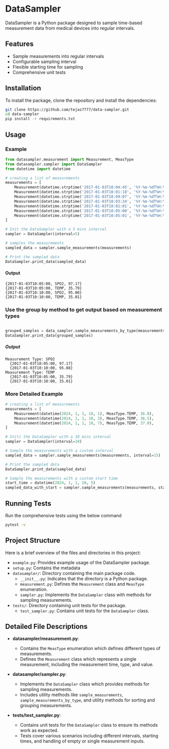 # DataSampler
DataSampler is a Python package designed to sample time-based measurement data from medical devices into regular intervals.

## Features
- Sample measurements into regular intervals
- Configurable sampling interval
- Flexible starting time for sampling
- Comprehensive unit tests

## Installation
To install the package, clone the repository and install the dependencies:
```bash
git clone https://github.com/tejas7777/data-sampler.git
cd data-sampler
pip install -r requirements.txt
```
## Usage
### Example
```python
from datasampler.measurement import Measurement, MeasType
from datasampler.sampler import DataSampler
from datetime import datetime

# creating a list of measurements
measurements = [
    Measurement(datetime.strptime('2017-01-03T10:04:45', '%Y-%m-%dT%H:%M:%S'), MeasType.TEMP, 35.79),
    Measurement(datetime.strptime('2017-01-03T10:01:18', '%Y-%m-%dT%H:%M:%S'), MeasType.SPO2, 98.78),
    Measurement(datetime.strptime('2017-01-03T10:09:07', '%Y-%m-%dT%H:%M:%S'), MeasType.TEMP, 35.01),
    Measurement(datetime.strptime('2017-01-03T10:03:34', '%Y-%m-%dT%H:%M:%S'), MeasType.SPO2, 96.49),
    Measurement(datetime.strptime('2017-01-03T10:02:01', '%Y-%m-%dT%H:%M:%S'), MeasType.TEMP, 35.82),
    Measurement(datetime.strptime('2017-01-03T10:05:00', '%Y-%m-%dT%H:%M:%S'), MeasType.SPO2, 97.17),
    Measurement(datetime.strptime('2017-01-03T10:05:01', '%Y-%m-%dT%H:%M:%S'), MeasType.SPO2, 95.08),
]

# Init the DataSampler with a 5 mins interval
sampler = DataSampler(interval=5)

# samples the measurements
sampled_data = sampler.sample_measurements(measurements)

# Print the sampled data
DataSampler.print_data(sampled_data)
```
#### Output
```terminal
{2017-01-03T10:05:00, SPO2, 97.17}
{2017-01-03T10:05:00, TEMP, 35.79}
{2017-01-03T10:10:00, SPO2, 95.08}
{2017-01-03T10:10:00, TEMP, 35.01}
```

### Use the group by method to get output based on measurement types

```python

grouped_samples = data_sampler.sample_measurements_by_type(measurements)
DataSampler.print_data(grouped_samples)
```

##### Output
```terminal
Measurement Type: SPO2
  {2017-01-03T10:05:00, 97.17}
  {2017-01-03T10:10:00, 95.08}
Measurement Type: TEMP
  {2017-01-03T10:05:00, 35.79}
  {2017-01-03T10:10:00, 35.01}
```


### More Detailed Example
```python
# creating a list of measurements
measurements = [
    Measurement(datetime(2024, 1, 1, 10, 1), MeasType.TEMP, 36.0),
    Measurement(datetime(2024, 1, 1, 10, 3), MeasType.TEMP, 36.5),
    Measurement(datetime(2024, 1, 1, 10, 7), MeasType.TEMP, 37.0),
]

# Initi the DataSampler with a 10 mins interval
sampler = DataSampler(interval=10)

# Sample the measurements with a custom interval
sampled_data = sampler.sample_measurements(measurements, interval=15)

# Print the sampled data
DataSampler.print_data(sampled_data)

# Sample the measurements with a custom start time
start_time = datetime(2024, 1, 1, 10, 5)
sampled_data_with_start = sampler.sample_measurements(measurements, start_of_sampling=start_time)
```

## Running Tests
Run the comprehensive tests using the below command
```bash
pytest -v
```

## Project Structure
Here is a brief overview of the files and directories in this project:
- `example.py`: Provides example usage of the DataSampler package.
- `setup.py`: Contains the metadata
- `datasampler/`: Directory containing the main package code.
  - `__init__.py`: Indicates that the directory is a Python package.
  - `measurement.py`: Defines the `Measurement` class and `MeasType` enumeration.
  - `sampler.py`: Implements the `DataSampler` class with methods for sampling measurements.
- `tests/`: Directory containing unit tests for the package.
  - `test_sampler.py`: Contains unit tests for the `DataSampler` class.

## Detailed File Descriptions
- **datasampler/measurement.py**:
  - Contains the `MeasType` enumeration which defines different types of measurements.
  - Defines the `Measurement` class which represents a single measurement, including the measurement time, type, and value.
  
- **datasampler/sampler.py**:
  - Implements the `DataSampler` class which provides methods for sampling measurements.
  - Includes utility methods like `sample_measurements`, `sample_measurements_by_type`, and utility methods for sorting and grouping measurements.
  
- **tests/test_sampler.py**:
  - Contains unit tests for the `DataSampler` class to ensure its methods work as expected.
  - Tests cover various scenarios including different intervals, starting times, and handling of empty or single measurement inputs.





